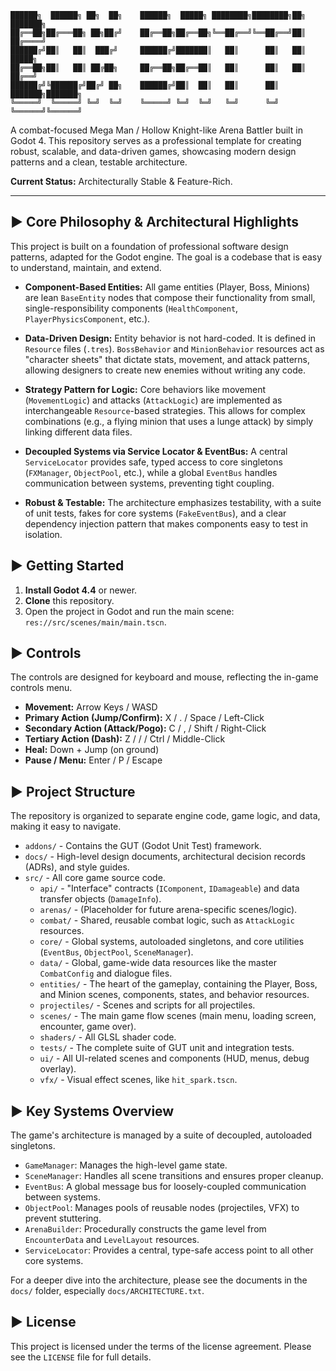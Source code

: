 
```
██████╗  ██████╗ ██╗  ██╗    ██████╗  █████╗ ████████╗████████╗██╗     ███████╗
██╔══██╗██╔═══██╗ ██╗██╔╝    ██╔══██╗██╔══██╗╚══██╔══╝╚══██╔══╝██║     ██╔════╝
██████╔╝██║   ██║  ███╔╝     ██████╔╝███████║   ██║      ██║   ██║     █████╗  
██╔══██╗██║   ██║ ██╔██╗     ██╔══██╗██╔══██║   ██║      ██║   ██║     ██╔══╝  
██████╔╝╚██████╔╝██╔╝ ██╗    ██████╔╝██║  ██║   ██║      ██║   ███████╗███████╗
╚═════╝  ╚═════╝ ╚═╝  ╚═╝    ╚═════╝ ╚═╝  ╚═╝   ╚═╝      ╚═╝   ╚══════╝╚══════╝
```

A combat-focused Mega Man / Hollow Knight-like Arena Battler built in Godot 4. This repository serves as a professional template for creating robust, scalable, and data-driven games, showcasing modern design patterns and a clean, testable architecture.

**Current Status:** Architecturally Stable & Feature-Rich.

---

<!-- TODO: Add a high-quality gameplay GIF here -->

## ► Core Philosophy & Architectural Highlights

This project is built on a foundation of professional software design patterns, adapted for the Godot engine. The goal is a codebase that is easy to understand, maintain, and extend.

-   **Component-Based Entities:** All game entities (Player, Boss, Minions) are lean `BaseEntity` nodes that compose their functionality from small, single-responsibility components (`HealthComponent`, `PlayerPhysicsComponent`, etc.).

-   **Data-Driven Design:** Entity behavior is not hard-coded. It is defined in `Resource` files (`.tres`). `BossBehavior` and `MinionBehavior` resources act as "character sheets" that dictate stats, movement, and attack patterns, allowing designers to create new enemies without writing any code.

-   **Strategy Pattern for Logic:** Core behaviors like movement (`MovementLogic`) and attacks (`AttackLogic`) are implemented as interchangeable `Resource`-based strategies. This allows for complex combinations (e.g., a flying minion that uses a lunge attack) by simply linking different data files.

-   **Decoupled Systems via Service Locator & EventBus:** A central `ServiceLocator` provides safe, typed access to core singletons (`FXManager`, `ObjectPool`, etc.), while a global `EventBus` handles communication between systems, preventing tight coupling.

-   **Robust & Testable:** The architecture emphasizes testability, with a suite of unit tests, fakes for core systems (`FakeEventBus`), and a clear dependency injection pattern that makes components easy to test in isolation.

## ► Getting Started

1.  **Install Godot 4.4** or newer.
2.  **Clone** this repository.
3.  Open the project in Godot and run the main scene: `res://src/scenes/main/main.tscn`.

## ► Controls

The controls are designed for keyboard and mouse, reflecting the in-game controls menu.

-   **Movement:** Arrow Keys / WASD
-   **Primary Action (Jump/Confirm):** X / . / Space / Left-Click
-   **Secondary Action (Attack/Pogo):** C / , / Shift / Right-Click
-   **Tertiary Action (Dash):** Z / / / Ctrl / Middle-Click
-   **Heal:** Down + Jump (on ground)
-   **Pause / Menu:** Enter / P / Escape

## ► Project Structure

The repository is organized to separate engine code, game logic, and data, making it easy to navigate.

-   `addons/` - Contains the GUT (Godot Unit Test) framework.
-   `docs/` - High-level design documents, architectural decision records (ADRs), and style guides.
-   `src/` - All core game source code.
    -   `api/` - "Interface" contracts (`IComponent`, `IDamageable`) and data transfer objects (`DamageInfo`).
    -   `arenas/` - (Placeholder for future arena-specific scenes/logic).
    -   `combat/` - Shared, reusable combat logic, such as `AttackLogic` resources.
    -   `core/` - Global systems, autoloaded singletons, and core utilities (`EventBus`, `ObjectPool`, `SceneManager`).
    -   `data/` - Global, game-wide data resources like the master `CombatConfig` and dialogue files.
    -   `entities/` - The heart of the gameplay, containing the Player, Boss, and Minion scenes, components, states, and behavior resources.
    -   `projectiles/` - Scenes and scripts for all projectiles.
    -   `scenes/` - The main game flow scenes (main menu, loading screen, encounter, game over).
    -   `shaders/` - All GLSL shader code.
    -   `tests/` - The complete suite of GUT unit and integration tests.
    -   `ui/` - All UI-related scenes and components (HUD, menus, debug overlay).
    -   `vfx/` - Visual effect scenes, like `hit_spark.tscn`.

## ► Key Systems Overview

The game's architecture is managed by a suite of decoupled, autoloaded singletons.

-   `GameManager`: Manages the high-level game state.
-   `SceneManager`: Handles all scene transitions and ensures proper cleanup.
-   `EventBus`: A global message bus for loosely-coupled communication between systems.
-   `ObjectPool`: Manages pools of reusable nodes (projectiles, VFX) to prevent stuttering.
-   `ArenaBuilder`: Procedurally constructs the game level from `EncounterData` and `LevelLayout` resources.
-   `ServiceLocator`: Provides a central, type-safe access point to all other core systems.

For a deeper dive into the architecture, please see the documents in the `docs/` folder, especially `docs/ARCHITECTURE.txt`.

## ► License

This project is licensed under the terms of the license agreement. Please see the `LICENSE` file for full details.